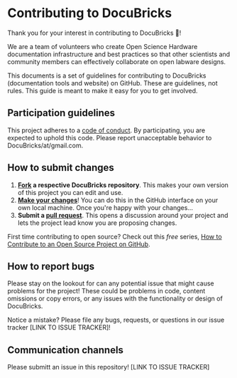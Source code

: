 # Contributing to DocuBricks

Thank you for your interest in contributing to DocuBricks :tada:! 

We are a team of volunteers who create Open Science Hardware documentation infrastructure and best practices so that other scientists and community members can effectively collaborate on open labware designs.

This documents is a set of guidelines for contributing to DocuBricks (documentation tools and website) on GitHub. These are guidelines, not rules. This guide is meant to make it easy for you to get involved.

## Participation guidelines

This project adheres to a [code of conduct](CODE_OF_CONDUCT.md). By participating, you are expected to uphold this code. Please report unacceptable behavior to DocuBricks/at/gmail.com.

## How to submit changes

1. **[Fork](https://help.github.com/articles/fork-a-repo/) a respective DocuBricks repository**. This makes your own version of this project you can edit and use.
2. **[Make your changes](https://guides.github.com/activities/forking/#making-changes)**! You can do this in the GitHub interface on your own local machine. Once you're happy with your changes...
3. **Submit a [pull request](https://help.github.com/articles/proposing-changes-to-a-project-with-pull-requests/)**. This opens a discussion around your project and lets the project lead know you are proposing changes.

First time contributing to open source? Check out this *free* series, [How to Contribute to an Open Source Project on GitHub](https://egghead.io/series/how-to-contribute-to-an-open-source-project-on-github).

## How to report bugs

Please stay on the lookout for can any potential issue that might cause problems for the project! These could be problems in code, content omissions or copy errors, or any issues with the functionality or design of DocuBricks. 

Notice a mistake? Please file any bugs, requests, or questions in our issue tracker [LINK TO ISSUE TRACKER]!

## Communication channels

Please submitt an issue in this repository! [LINK TO ISSUE TRACKER]
